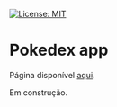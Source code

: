 [![License: MIT](https://img.shields.io/badge/License-MIT-yellow.svg)](https://github.com/MatheusW166/pokedex/edit/main/LICENCE)

# Pokedex app
Página disponível [aqui](https://matheusw166.github.io/pokedex/).

Em construção.
